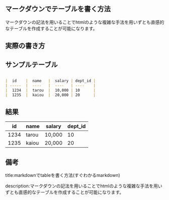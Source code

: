 

## マークダウンでテーブルを書く方法

マークダウンの記法を用いることでhtmlのような複雑な手法を用いずとも直感的なテーブルを作成することが可能になります。





## 実際の書き方


## サンプルテーブル

```md

|  id    |  name   |  salary | dept_id |
| -----  |  ----   |  ----   | ----    |
|  1234  |  tarou  |  10,000 | 10      |
|  1235  |  kaiou  |  20,000 | 20      |

```


## 結果


|  id    |  name   |  salary | dept_id |
| -----  |  ----   |  ----   | ----    |
|  1234  |  tarou  |  10,000 | 10      |
|  1235  |  kaiou  |  20,000 | 20      |




## 備考

title:markdownでtableを書く方法(すぐわかるmarkdown)

description:マークダウンの記法を用いることでhtmlのような複雑な手法を用いずとも直感的なテーブルを作成することが可能になります。


